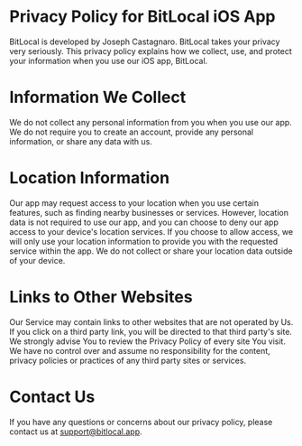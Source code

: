 # Privacy Policy for BitLocal iOS App
BitLocal is developed by Joseph Castagnaro. BitLocal takes your privacy very seriously. This privacy policy explains how we collect, use, and protect your information when you use our iOS app, BitLocal.

# Information We Collect
We do not collect any personal information from you when you use our app. We do not require you to create an account, provide any personal information, or share any data with us.

# Location Information
Our app may request access to your location when you use certain features, such as finding nearby businesses or services. However, location data is not required to use our app, and you can choose to deny our app access to your device's location services.
If you choose to allow access, we will only use your location information to provide you with the requested service within the app. We do not collect or share your location data outside of your device.

# Links to Other Websites
Our Service may contain links to other websites that are not operated by Us. If you click on a third party link, you will be directed to that third party's site. We strongly advise You to review the Privacy Policy of every site You visit.
We have no control over and assume no responsibility for the content, privacy policies or practices of any third party sites or services.

# Contact Us
If you have any questions or concerns about our privacy policy, please contact us at support@bitlocal.app.
